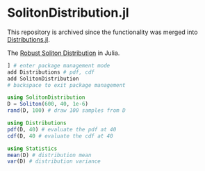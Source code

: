 # SolitonDistribution.jl

This repository is archived since the functionality was merged into [Distributions.jl](https://github.com/JuliaStats/Distributions.jl).

The [Robust Soliton Distribution](https://en.wikipedia.org/wiki/Soliton_distribution) in Julia.

``` julia
] # enter package management mode
add Distributions # pdf, cdf
add SolitonDistribution
# backspace to exit package management

using SolitonDistribution
D = Soliton(600, 40, 1e-6)
rand(D, 100) # draw 100 samples from D

using Distributions
pdf(D, 40) # evaluate the pdf at 40
cdf(D, 40 # evaluate the cdf at 40

using Statistics
mean(D) # distribution mean
var(D) # distribution variance
```
